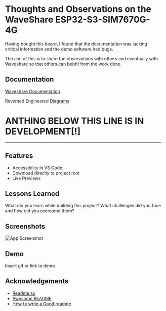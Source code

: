 
# Thoughts and Observations on the WaveShare ESP32-S3-SIM7670G-4G

Having bought this board, I found that the documentation was lacking critical information and the demo software had bugs.

The aim of this is to share the observations with others and eventually with Waveshare so that others can bebfit from the work done.

## Documentation

[Waveshare Documentation](https://www.waveshare.com/wiki/ESP32-S3-SIM7670G-4G)  

Reversed Engineered [Diagrams](Diagrams\block_diagram.drawio)

# ANTHING BELOW THIS LINE IS IN DEVELOPMENT[!]

---------------------------------------------------------------

## Features

- Accessibility in VS Code  
- Download directly to project root  
- Live Previews

## Lessons Learned

What did you learn while building this project? What challenges did you face and how did you overcome them?  

## Screenshots

![App Screenshot](https://lanecdr.org/wp-content/uploads/2019/08/placeholder.png)  

## Demo

Insert gif or link to demo  

## Acknowledgements

- [Readme.so](https://github.com/octokatherine/readme.so)
- [Awesome README](https://github.com/matiassingers/awesome-readme)
- [How to write a Good readme](https://bulldogjob.com/news/449-how-to-write-a-good-readme-for-your-github-project)  
